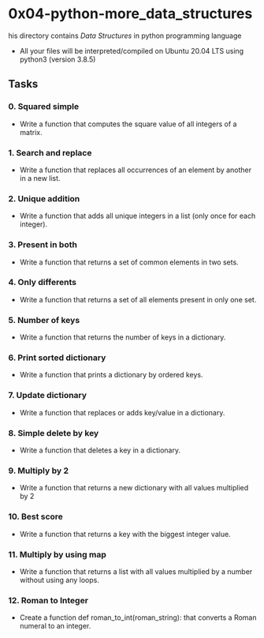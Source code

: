 # 0x04-python-more_data_structures
his directory contains *Data Structures* in  python programming language
- All your files will be interpreted/compiled on Ubuntu 20.04 LTS using python3 (version 3.8.5)

## Tasks
### 0. Squared simple
- Write a function that computes the square value of all integers of a matrix.

### 1. Search and replace
- Write a function that replaces all occurrences of an element by another in a new list.

### 2. Unique addition
- Write a function that adds all unique integers in a list (only once for each integer).

### 3. Present in both
- Write a function that returns a set of common elements in two sets.

### 4. Only differents
- Write a function that returns a set of all elements present in only one set.

### 5. Number of keys
- Write a function that returns the number of keys in a dictionary.

### 6. Print sorted dictionary
- Write a function that prints a dictionary by ordered keys.

### 7. Update dictionary
- Write a function that replaces or adds key/value in a dictionary.

### 8. Simple delete by key
- Write a function that deletes a key in a dictionary.

### 9. Multiply by 2
- Write a function that returns a new dictionary with all values multiplied by 2

### 10. Best score
- Write a function that returns a key with the biggest integer value.

### 11. Multiply by using map
- Write a function that returns a list with all values multiplied by a number without using any loops.

### 12. Roman to Integer
- Create a function def roman_to_int(roman_string): that converts a Roman numeral to an integer.

